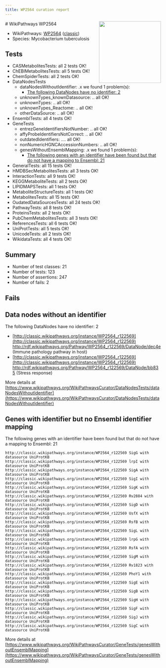 ```yaml
---
title: WP2564 curation report
---
```


<img style="float: right; width: 200px" src="https://upload.wikimedia.org/wikipedia/commons/thumb/8/83/Wplogo_with_text_500.png/640px-Wplogo_with_text_500.png" />
# WikiPathways WP2564

* WikiPathways: [WP2564](https://wikipathways.org/pathways/WP2564) ([classic](https://classic.wikipathways.org/instance/WP2564))
* Species: Mycobacterium tuberculosis
## Tests
* CASMetabolitesTests: all 2 tests OK!
* ChEBIMetabolitesTests: all 5 tests OK!
* ChemSpiderTests: all 2 tests OK!
* DataNodesTests
    * dataNodesWithoutIdentifier: .x we found 1 problem(s):
        * [The following DataNodes have no identifier: 2](#d2d32fa1)
    * unknownTypes_knownDatasource: .. all OK!
    * unknownTypes: .. all OK!
    * unknownTypes_Reactome: .. all OK!
    * otherDataSource: .. all OK!
* EnsemblTests: all 4 tests OK!
* GeneTests
    * entrezGeneIdentifiersNotNumber: .. all OK!
    * affyProbeIdentifiersNotCorrect: .. all OK!
    * outdatedIdentifiers: .... all OK!
    * nonNumericHGNCAccessionNumbers: .. all OK!
    * genesWithoutEnsemblMapping: .x we found 1 problem(s):
        * [The following genes with an identifier have been found but that do not have a mapping to Ensembl: 21](#c4e5432d)
* GeneralTests: all 15 tests OK!
* HMDBSecMetabolitesTests: all 3 tests OK!
* InteractionTests: all 9 tests OK!
* KEGGMetaboliteTests: all 2 tests OK!
* LIPIDMAPSTests: all 1 tests OK!
* MetaboliteStructureTests: all 1 tests OK!
* MetabolitesTests: all 15 tests OK!
* OudatedDataSourcesTests: all 24 tests OK!
* PathwayTests: all 8 tests OK!
* ProteinsTests: all 2 tests OK!
* PubChemMetabolitesTests: all 3 tests OK!
* ReferencesTests: all 6 tests OK!
* UniProtTests: all 5 tests OK!
* UnicodeTests: all 2 tests OK!
* WikidataTests: all 4 tests OK!


## Summary

* Number of test classes: 21
* Number of tests: 123
* Number of assertions: 247
* Number of fails: 2

## Fails

<a name="d2d32fa1" />

## Data nodes without an identifier

The following DataNodes have no identifier: 2

* [http://classic.wikipathways.org/instance/WP2564_r122569](http://classic.wikipathways.org/instance/WP2564_r122569) http://rdf.wikipathways.org/Pathway/WP2564_r122569/DataNode/dec4e (Immune pathology pathway in host)
* [http://classic.wikipathways.org/instance/WP2564_r122569](http://classic.wikipathways.org/instance/WP2564_r122569) http://rdf.wikipathways.org/Pathway/WP2564_r122569/DataNode/bb835 (Stress response)


More details at [https://www.wikipathways.org/WikiPathwaysCurator/DataNodesTests/dataNodesWithoutIdentifier](https://www.wikipathways.org/WikiPathwaysCurator/DataNodesTests/dataNodesWithoutIdentifier)

<a name="c4e5432d" />

## Genes with identifier but no Ensembl identifier mapping

The following genes with an identifier have been found but that do not have a mapping to Ensembl: 21
```
http://classic.wikipathways.org/instance/WP2564_r122569 SigG with datasource UniProtKB
http://classic.wikipathways.org/instance/WP2564_r122569 lrpI with datasource UniProtKB
http://classic.wikipathways.org/instance/WP2564_r122569 SigA with datasource UniProtKB
http://classic.wikipathways.org/instance/WP2564_r122569 SigI with datasource UniProtKB
http://classic.wikipathways.org/instance/WP2564_r122569 SigK with datasource UniProtKB
http://classic.wikipathways.org/instance/WP2564_r122569 Rv2884 with datasource UniProtKB
http://classic.wikipathways.org/instance/WP2564_r122569 SigD with datasource UniProtKB
http://classic.wikipathways.org/instance/WP2564_r122569 UsfX with datasource UniProtKB
http://classic.wikipathways.org/instance/WP2564_r122569 RsfB with datasource UniProtKB
http://classic.wikipathways.org/instance/WP2564_r122569 SigL with datasource UniProtKB
http://classic.wikipathways.org/instance/WP2564_r122569 lrpG with datasource UniProtKB
http://classic.wikipathways.org/instance/WP2564_r122569 RsfA with datasource UniProtKB
http://classic.wikipathways.org/instance/WP2564_r122569 SigM with datasource UniProtKB
http://classic.wikipathways.org/instance/WP2564_r122569 Rv1823 with datasource UniProtKB
http://classic.wikipathways.org/instance/WP2564_r122569 PhoY1 with datasource UniProtKB
http://classic.wikipathways.org/instance/WP2564_r122569 SigE with datasource UniProtKB
http://classic.wikipathways.org/instance/WP2564_r122569 SigB with datasource UniProtKB
http://classic.wikipathways.org/instance/WP2564_r122569 SigH with datasource UniProtKB
http://classic.wikipathways.org/instance/WP2564_r122569 SigF with datasource UniProtKB
http://classic.wikipathways.org/instance/WP2564_r122569 SigJ with datasource UniProtKB
http://classic.wikipathways.org/instance/WP2564_r122569 SigC with datasource UniProtKB
```

More details at [https://www.wikipathways.org/WikiPathwaysCurator/GeneTests/genesWithoutEnsemblMapping](https://www.wikipathways.org/WikiPathwaysCurator/GeneTests/genesWithoutEnsemblMapping)

